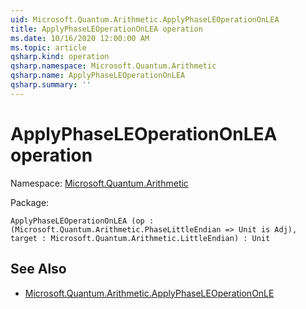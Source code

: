 ```yaml
---
uid: Microsoft.Quantum.Arithmetic.ApplyPhaseLEOperationOnLEA
title: ApplyPhaseLEOperationOnLEA operation
ms.date: 10/16/2020 12:00:00 AM
ms.topic: article
qsharp.kind: operation
qsharp.namespace: Microsoft.Quantum.Arithmetic
qsharp.name: ApplyPhaseLEOperationOnLEA
qsharp.summary: ''
---
```


# ApplyPhaseLEOperationOnLEA operation

Namespace: [Microsoft.Quantum.Arithmetic](xref:Microsoft.Quantum.Arithmetic)

Package: [](https://nuget.org/packages/)




```Q#
ApplyPhaseLEOperationOnLEA (op : (Microsoft.Quantum.Arithmetic.PhaseLittleEndian => Unit is Adj), target : Microsoft.Quantum.Arithmetic.LittleEndian) : Unit
```


## See Also

- [Microsoft.Quantum.Arithmetic.ApplyPhaseLEOperationOnLE](xref:Microsoft.Quantum.Arithmetic.ApplyPhaseLEOperationOnLE)